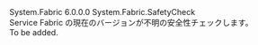 <Type Name="UnknownSafetyCheck" FullName="System.Fabric.UnknownSafetyCheck">
  <TypeSignature Language="C#" Value="public sealed class UnknownSafetyCheck : System.Fabric.SafetyCheck" />
  <TypeSignature Language="ILAsm" Value=".class public auto ansi sealed beforefieldinit UnknownSafetyCheck extends System.Fabric.SafetyCheck" />
  <TypeSignature Language="DocId" Value="T:System.Fabric.UnknownSafetyCheck" />
  <TypeSignature Language="VB.NET" Value="Public NotInheritable Class UnknownSafetyCheck&#xA;Inherits SafetyCheck" />
  <TypeSignature Language="F#" Value="type UnknownSafetyCheck = class&#xA;    inherit SafetyCheck" />
  <AssemblyInfo>
    <AssemblyName>System.Fabric</AssemblyName>
    <AssemblyVersion>6.0.0.0</AssemblyVersion>
  </AssemblyInfo>
  <Base>
    <BaseTypeName>System.Fabric.SafetyCheck</BaseTypeName>
  </Base>
  <Interfaces />
  <Docs>
    <summary>
      <para>
            Service Fabric の現在のバージョンが不明の安全性チェックします。
            </para>
    </summary>
    <remarks>To be added.</remarks>
  </Docs>
  <Members />
</Type>